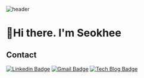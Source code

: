 ![header](https://capsule-render.vercel.app/api?type=waving&color=BDBDBD&height=250&section=header&text=Seokhee%20Jeong&fontSize=80)


# 👋Hi there. I'm Seokhee

<!-- <h3> Contact </h3> -->
## Contact

[![Linkedin Badge](https://img.shields.io/badge/-LinkedIn-blue?style=flat&logo=Linkedin&logoColor=white&link=https://www.linkedin.com/in/seokheee/)](https://www.linkedin.com/in/seokheee/)
[![Gmail Badge](https://img.shields.io/badge/-Gmail-d14836?style=flat&logo=Gmail&logoColor=white&link=mailto:seokhee051@gmail.com)](mailto:seokhee051@gmail.com)
[![Tech Blog Badge](http://img.shields.io/badge/-Tech%20blog-black?style=flat&logo=Tistory&link=https://seokhee0516.tistory.com/)](https://seokhee0516.tistory.com/) 
